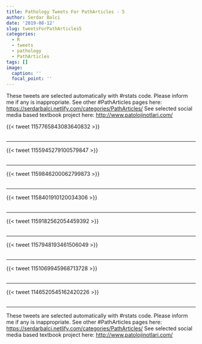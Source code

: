 ```yaml
---
title: Pathology Tweets For PathArticles - 5
author: Serdar Balci
date: '2019-08-12'
slug: tweetsForPathArticles5
categories:
  - R
  - tweets
  - pathology
  - PathArticles
tags: []
image:
  caption: ''
  focal_point: ''
---
```



These tweets are selected automatically with #rstats code. Please inform me if any is inappropriate.
See other #PathArticles pages here: https://serdarbalci.netlify.com/categories/PathArticles/ 
See selected social media based textbook project here: http://www.patolojinotlari.com/

{{< tweet 1157765843083640832 >}}
<br>
<br>
<hr>
{{< tweet 1155945279100579847 >}}
<br>
<br>
<hr>
{{< tweet 1159846200062799873 >}}
<br>
<br>
<hr>
{{< tweet 1158401910120034306 >}}
<br>
<br>
<hr>
{{< tweet 1159182562054459392 >}}
<br>
<br>
<hr>
{{< tweet 1157948193461506049 >}}
<br>
<br>
<hr>
{{< tweet 1151069945968713728 >}}
<br>
<br>
<hr>
{{< tweet 1146520545162420226 >}}
<br>
<br>
<hr>


These tweets are selected automatically with #rstats code. Please inform me if any is inappropriate.
See other #PathArticles pages here: https://serdarbalci.netlify.com/categories/PathArticles/ 
See selected social media based textbook project here: http://www.patolojinotlari.com/
